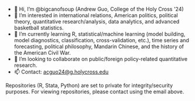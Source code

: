- 👋 Hi, I’m @bigcanofsoup (Andrew Guo, College of the Holy Cross '24)
- 👀 I’m interested in international relations, American politics, political theory, quantitative research/analysis, data analytics, and advanced basketball statistics.
- 🌱 I’m currently learning R, statistical/machine learning (model building, model diagnostics, classification, cross-validation, etc.), time series and forecasting, political philosophy, Mandarin Chinese, and the history of the American Civil War.
- 💞️ I’m looking to collaborate on public/foreign policy-related quantitative research.
- 📫 Contact: acguo24@g.holycross.edu

Repositories (R, Stata, Python) are set to private for integrity/security purposes. For viewing repositories, please contact using the email above. 


<!---
bigcanofsoup/bigcanofsoup is a ✨ special ✨ repository because its `README.md` (this file) appears on your GitHub profile.
You can click the Preview link to take a look at your changes.
--->
